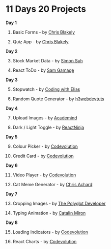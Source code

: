 # 11 Days 20 Projects

**Day 1**

1. Basic Forms - by [Chris Blakely](https://www.youtube.com/channel/UC-Zcse8tC53G34Uo4kzLeAg)

2. Quiz App - by [Chris Blakely](https://www.youtube.com/channel/UC-Zcse8tC53G34Uo4kzLeAg)

**Day 2**

3. Stock Market Data - by [Simon Suh](https://www.youtube.com/channel/UCerseizI_AmazrcbHxp-dqw)

4. React ToDo - by [Sam Gamage](https://www.youtube.com/channel/UCGEEpTZygTTS7099gplKJeg)

**Day 3**

5. Stopwatch - by [Coding with Elias](https://www.youtube.com/channel/UC4fluVc3N9SpAgTItIZ3Mow)

6. Random Quote Generator - by [h3webdevtuts](https://www.youtube.com/channel/UC96PvOMv01j3XejwOlAZPEg)

**Day 4**

7. Upload Images - by [Academind](https://www.youtube.com/channel/UCSJbGtTlrDami-tDGPUV9-w)

8. Dark / Light Toggle - by [ReactNinja](https://www.youtube.com/channel/UCdRbFtfBUJGwWMaTFfFsxTg)

**Day 5**

9. Colour Picker - by [Codevolution](https://www.youtube.com/c/Codevolution/videos)

10. Credit Card - by [Codevolution](https://www.youtube.com/c/Codevolution/videos)

**Day 6**

11. Video Player - by [Codevolution](https://www.youtube.com/c/Codevolution/videos)

12. Cat Meme Generator - by [Chris Achard](https://www.youtube.com/channel/UCVIwPyQrjHP4cAXYPiSgLxg)

**Day 7**

13. Cropping Images - by [The Polyglot Developer](https://www.youtube.com/channel/UCcfoM3n4KMAAMZzom4_mRZA)

14. Typing Animation - by [Catalin Miron](https://www.youtube.com/channel/UCTcH04SRuyedaSuuQVeAcdg)

**Day 8**

15. Loading Indicators - by [Codevolution](https://www.youtube.com/channel/UC80PWRj_ZU8Zu0HSMNVwKWw)

16. React Charts - by [Codevolution](https://www.youtube.com/channel/UC80PWRj_ZU8Zu0HSMNVwKWw)
